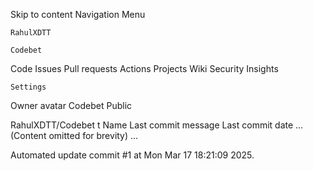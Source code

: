Skip to content
Navigation Menu

    RahulXDTT

    Codebet

Code
Issues
Pull requests
Actions
Projects
Wiki
Security
Insights

    Settings

Owner avatar
Codebet
Public

RahulXDTT/Codebet
t
Name	Last commit message
	Last commit date
... (Content omitted for brevity) ...


Automated update commit #1 at Mon Mar 17 18:21:09 2025.